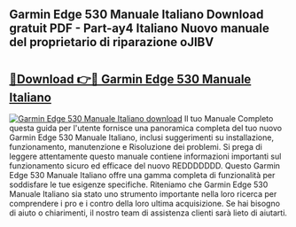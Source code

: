 ## Garmin Edge 530 Manuale Italiano Download gratuit PDF - Part-ay4 Italiano Nuovo manuale del proprietario di riparazione oJIBV

# <h2><a href="http://dffff8.blite.top/?on=Garmin+Edge+530+Manuale+Italiano">🔗Download 👉🔴 Garmin Edge 530 Manuale Italiano</a></h2>

[![Garmin Edge 530 Manuale Italiano download](https://i.imgur.com/lujVjoI.png)](http://dffff8.blite.top/?on=Garmin+Edge+530+Manuale+Italiano)
Il tuo Manuale Completo questa guida per l'utente fornisce una panoramica completa del tuo nuovo Garmin Edge 530 Manuale Italiano, inclusi suggerimenti su installazione, funzionamento, manutenzione e Risoluzione dei problemi. Si prega di leggere attentamente questo manuale contiene informazioni importanti sul funzionamento sicuro ed efficace del nuovo REDDDDDDD. Questo Garmin Edge 530 Manuale Italiano offre una gamma completa di funzionalità per soddisfare le tue esigenze specifiche. Riteniamo che Garmin Edge 530 Manuale Italiano sia stato uno strumento importante nella loro ricerca per comprendere i pro e i contro della loro ultima acquisizione. Se hai bisogno di aiuto o chiarimenti, il nostro team di assistenza clienti sarà lieto di aiutarti.
